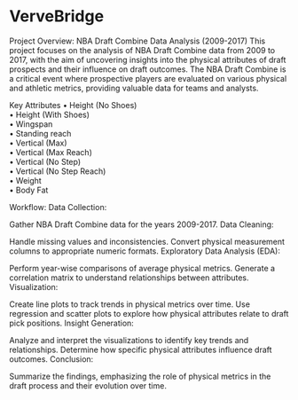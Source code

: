 # VerveBridge
Project Overview: NBA Draft Combine Data Analysis (2009-2017)
This project focuses on the analysis of NBA Draft Combine data from 2009 to 2017, with the aim of uncovering insights into the physical attributes of draft prospects and their influence on draft outcomes. The NBA Draft Combine is a critical event where prospective players are evaluated on various physical and athletic metrics, providing valuable data for teams and analysts.

Key Attributes
•	Height (No Shoes)         
•	Height (With Shoes)       
•	Wingspan                  
•	Standing reach            
•	Vertical (Max)            
•	Vertical (Max Reach)      
•	Vertical (No Step)        
•	Vertical (No Step Reach)  
•	Weight                    
•	Body Fat     

Workflow:
Data Collection:

Gather NBA Draft Combine data for the years 2009-2017.
Data Cleaning:

Handle missing values and inconsistencies.
Convert physical measurement columns to appropriate numeric formats.
Exploratory Data Analysis (EDA):

Perform year-wise comparisons of average physical metrics.
Generate a correlation matrix to understand relationships between attributes.
Visualization:

Create line plots to track trends in physical metrics over time.
Use regression and scatter plots to explore how physical attributes relate to draft pick positions.
Insight Generation:

Analyze and interpret the visualizations to identify key trends and relationships.
Determine how specific physical attributes influence draft outcomes.
Conclusion:

Summarize the findings, emphasizing the role of physical metrics in the draft process and their evolution over time.
